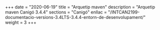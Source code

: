 +++
date        = "2020-06-19"
title       = "Arquetip maven"
description = "Arquetip maven Canigó 3.4.4"
sections    = "Canigó"
enllac		= "/INTCAN2199-documentacio-versions-3.4LTS-3.4.4-entorn-de-desenvolupament/"
weight		= 3
+++
